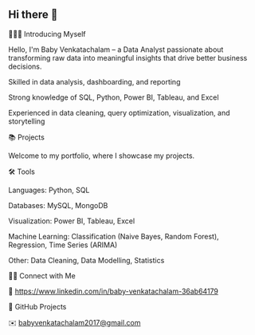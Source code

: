 ## Hi there 👋

🙋🏻‍♂️ Introducing Myself

Hello, I'm Baby Venkatachalam – a Data Analyst passionate about transforming raw data into meaningful insights that drive better business decisions.

Skilled in data analysis, dashboarding, and reporting

Strong knowledge of SQL, Python, Power BI, Tableau, and Excel

Experienced in data cleaning, query optimization, visualization, and storytelling

📚 Projects

Welcome to my portfolio, where I showcase my projects.

🛠️ Tools

Languages: Python, SQL

Databases: MySQL, MongoDB

Visualization: Power BI, Tableau, Excel

Machine Learning: Classification (Naive Bayes, Random Forest), Regression, Time Series (ARIMA)

Other: Data Cleaning, Data Modelling, Statistics

👋🏻 Connect with Me

💼 https://www.linkedin.com/in/baby-venkatachalam-36ab64179

📂 GitHub Projects

✉️ babyvenkatachalam2017@gmail.com
